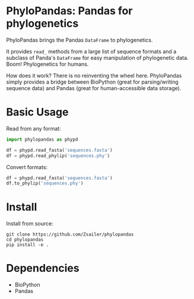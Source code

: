 # PhyloPandas: Pandas for phylogenetics

PhyloPandas brings the Pandas `DataFrame` to phylogenetics. 

It provides `read_` methods from a large list of sequence formats and
a subclass of Panda's `DataFrame` for easy manipulation of phylogenetic data.
Boom! Phylogenetics for humans. 

How does it work? There is no reinventing the wheel here. PhyloPandas simply provides a
bridge between BioPython (great for parsing/writing sequence data) and Pandas 
(great for human-accessible data storage).   

# Basic Usage

Read from any format:

```python
import phylopandas as phypd

df = phypd.read_fasta('sequences.fasta')
df = phypd.read_phylip('sequences.phy')

```

Convert formats:

```python
df = phypd.read_fasta('sequences.fasta')
df.to_phylip('sequences.phy')
```

# Install

Install from source:
```
git clone https://github.com/Zsailer/phylopandas
cd phylopandas
pip install -e .
```

# Dependencies

* BioPython
* Pandas
